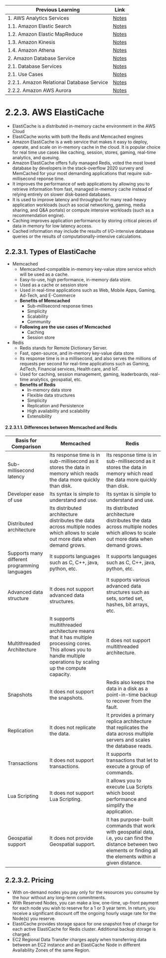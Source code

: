| Previous Learning | Link |
| ----------------- | ---  |
| 1. AWS Analytics Services | [Notes](https://github.com/ghimiresunil/100-days-of-AWS-Educate-Learning/blob/main/Day_02.md) |
| 1.1. Amazon Elastic Search | [Notes](https://github.com/ghimiresunil/100-days-of-AWS-Educate-Learning/blob/main/Day_02.md) |
| 1.2. Amazon Elastic MapReduce | [Notes](https://github.com/ghimiresunil/100-days-of-AWS-Educate-Learning/blob/main/Day_03.md) |
| 1.3. Amazon Kinesis | [Notes](https://github.com/ghimiresunil/100-days-of-AWS-Educate-Learning/blob/main/Day_04.md) |
| 1.4. Amazon Athena | [Notes](https://github.com/ghimiresunil/100-days-of-AWS-Educate-Learning/blob/main/Day_05.md) |
| 2. Amazon Database Service | [Notes](https://github.com/ghimiresunil/100-days-of-AWS-Educate-Learning/blob/main/Day_06_07.md)|
| 2.1. Database Services | [Notes](https://github.com/ghimiresunil/100-days-of-AWS-Educate-Learning/blob/main/Day_06_07.md)|
| 2.1. Use Cases | [Notes](https://github.com/ghimiresunil/100-days-of-AWS-Educate-Learning/blob/main/Day_06_07.md)|
| 2.2.1. Amazon Relational Database Service| [Notes](https://github.com/ghimiresunil/100-days-of-AWS-Educate-Learning/blob/main/Day_06_07.md)|
| 2.2.2. Amazon AWS Aurora| [Notes](https://github.com/ghimiresunil/100-days-of-AWS-Educate-Learning/blob/main/Day_08.md)|

# 2.2.3. AWS ElastiCache

- ElastiCache is a distributed in-memory cache environment in the AWS Cloud
- ElastiCache works with both the Redis and Memcached engines
- Amazon ElastiCache is a web service that makes it easy to deploy, operate, and scale on in-memory cache in the cloud. It is popular choice for real time use cases like caching, session, stores, gaming, real-time analytics, and queuing.
- Amazon ElastiCache offers fully managed Redis, voted the most loved database by developers in the stack-overflow 2020 survery and MemCached for your most demanding applications that require sub-millisecond reponse time.
- It improves the performance of web applications by allowing you to retrieve information from fast, managed in-memory cache instead of relying entirely on slower disk-based databases.
- It is used to improve latency and throughput for many read-heavy application workloads (such as social networking, gaming, media sharing, and Q&A portals) or compute intensive workloads (such as a recommendation engine).
- Caching improves application performance by storing critical pieces of data in memory for low latency access.
- Cached information may include the results of I/O-intensive database queries or the results of computationally-intensive calculations.

## 2.2.3.1. Types of ElastiCache

- Memcached
  - Memcached-compatible in-memory key-value store service which will be used as a cache.
  - Easy-to-use, high performance, in-memory data store. 
  - Used as a cache or session store
  - Used in real-time applications such as Web, Mobile Apps, Gaming, Ad-Tech, and E-Commerce
  - **Benefits of Memcached**
    - Sub-millisecond response times
    - Simplicity
    - Scalability
    - Community
  - **Following are the use cases of Memcached**
    - Caching
    - Session store
- Redis
  - Redis stands for Remote Dictionary Server.
  - Fast, open-source, and in-memory key-value data store
  - Its response time is in a millisecond, and also serves the millions of requests per second for real-time applications such as Gaming, AdTech, Financial services, Health care, and IoT.
  - Used for caching, session management, gaming, leaderboards, real-time analytics, geospatial, etc.
  - **Benefits of Redis**
    - In-memory data store
    - Flexible data structures
    - Simplicity
    - Replication and Persistence
    - High availability and scalability
    - Extensibility

#### 2.2.3.1.1. Differences between Memcached and Redis

| Basis for Comparison | Memcached | Redis|
| -------------------- | ---------- | ---- |
| Sub-millisecond latency | Its response time is in sub-millisecond as it stores the data in memory which reads the data more quickly than disk. | Its response time is in sub-millisecond as it stores the data in memory which read the data more quickly than disk.|
| Developer ease of use	| Its syntax is simple to understand and use.	| Its syntax is simple to understand and use.|
| Distributed architecture	| Its distributed architecture distributes the data across multiple nodes which allows to scale out more data when demand grows.	| Its distributed architecture distributes the data across multiple nodes which allows to scale out more data when demand grows.|
| Supports many different programming languages	| It supports languages such as C, C++, java, python, etc.	| It supports languages such as C, C++, java, python, etc.|
| Advanced data structure	| It does not support advanced data structures.	| It supports various advanced data structures such as sets, sorted set, hashes, bit arrays, etc.|
| Multithreaded Architecture	| It supports multithreaded architecture means that it has multiple processing cores. This allows you to handle multiple operations by scaling up the compute capacity.	 | It does not support multithreaded architecture.|
| Snapshots | It does not support the snapshots.	| Redis also keeps the data in a disk as a point-in-time backup to recover from the fault. |
| Replication | It does not replicate the data.	| It provides a primary replica architecture that replicates the data across multiple servers and scales the database reads.| 
| Transactions | It does not support transactions.	| It supports transactions that let to execute a group of commands.|
| Lua Scripting	 | It does not support Lua Scripting.	| It allows you to execute Lua Scripts which boost performance and simplify the application. |
| Geospatial support	| It does not provide Geospatial support.	| It has purpose-built commands that work with geospatial data, i.e, you can find the distance between two elements or finding all the elements within a given distance.|

## 2.2.3.2. Pricing

- With on-demand nodes you pay only for the resources you consume by the hour without any long-term commitments.
- With Reserved Nodes, you can make a low, one-time, up-front payment for each node you wish to reserve for a 1 or 3 year term. In return, you receive a significant discount off the ongoing hourly usage rate for the Node(s) you reserve.
- ElastiCache provides storage space for one snapshot free of charge for each active ElastiCache for Redis cluster. Additional backup storage is charged.
- EC2 Regional Data Transfer charges apply when transferring data between an EC2 instance and an ElastiCache Node in different Availability Zones of the same Region.
